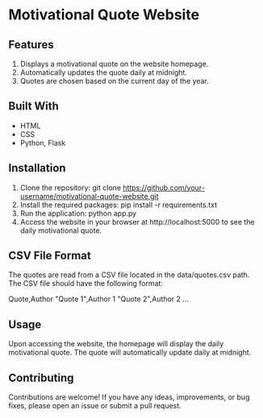# Motivational Quote Website

## Features

1. Displays a motivational quote on the website homepage.
2. Automatically updates the quote daily at midnight.
3. Quotes are chosen based on the current day of the year.

## Built With

- HTML
- CSS
- Python, Flask

## Installation

1. Clone the repository:
    git clone https://github.com/your-username/motivational-quote-website.git
2. Install the required packages:
    pip install -r requirements.txt
3. Run the application:
    python app.py
4. Access the website in your browser at http://localhost:5000 to see the daily motivational quote.

## CSV File Format

The quotes are read from a CSV file located in the data/quotes.csv path. The CSV file should have the following format:

Quote,Author
"Quote 1",Author 1
"Quote 2",Author 2
...

## Usage

Upon accessing the website, the homepage will display the daily motivational quote.
The quote will automatically update daily at midnight.

## Contributing

Contributions are welcome! If you have any ideas, improvements, or bug fixes, please open an issue or submit a pull request.
